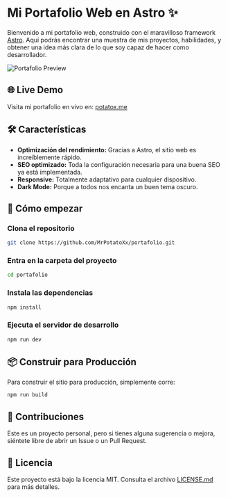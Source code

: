 # Mi Portafolio Web en Astro ✨

Bienvenido a mi portafolio web, construido con el maravilloso framework [Astro](https://astro.build/). Aquí podrás encontrar una muestra de mis proyectos, habilidades, y obtener una idea más clara de lo que soy capaz de hacer como desarrollador.

![Portafolio Preview](https://potatox.me/images/portafolio.png)

## 🌐 Live Demo

Visita mi portafolio en vivo en: [potatox.me](https://potatox.me/)

## 🛠️ Características

- **Optimización del rendimiento:** Gracias a Astro, el sitio web es increíblemente rápido.
- **SEO optimizado:** Toda la configuración necesaria para una buena SEO ya está implementada.
- **Responsive:** Totalmente adaptativo para cualquier dispositivo.
- **Dark Mode:** Porque a todos nos encanta un buen tema oscuro.


## 🚀 Cómo empezar

### Clona el repositorio

```bash
git clone https://github.com/MrPotatoXx/portafolio.git
```
### Entra en la carpeta del proyecto

```bash
cd portafolio
```
### Instala las dependencias

```bash
npm install
```
### Ejecuta el servidor de desarrollo

```bash
npm run dev
```
## 📦 Construir para Producción

Para construir el sitio para producción, simplemente corre:

```bash
npm run build
```
## 🤝 Contribuciones

Este es un proyecto personal, pero si tienes alguna sugerencia o mejora, siéntete libre de abrir un Issue o un Pull Request.

## 📄 Licencia

Este proyecto está bajo la licencia MIT. Consulta el archivo [LICENSE.md](LICENSE) para más detalles.

